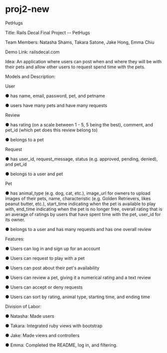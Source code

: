 # proj2-new
PetHugs

Title:​ Rails Decal Final Project -- PetHugs

Team Members:​ Natasha Shams, Takara Satone, Jake Hong, Emma Chiu

Demo Link:​ railsdecal.com

Idea: ​An application where users can post when and where they will be with their pets and allow other users to request spend time with the pets.

Models and Description:

User

● has name, email, password, pet, and petname

● users have many pets and have many requests


Review

● has rating (on a scale between 1 - 5, 5 being the best), comment, and pet_id (which pet does this review belong to)

● belongs to a pet

Request

● has user_id, request_message, status (e.g. approved, pending, denied), and pet_id

● belongs to a user and pet

Pet

● has animal_type (e.g. dog, cat, etc.), image_url for owners to upload images of their pets, name, characteristic (e.g. Golden Retrievers, likes peanut butter, etc.), start_time indicating when the pet is available to play with, end_time indicating when the pet is no longer free, overall rating that is an average of ratings by users that have spent time with the pet, user_id for its owner. 

● belongs to a user and has many requests and has one overall review

Features:

● Users can log in and sign up for an account

● Users can request to play with a pet

● Users can post about their pet's availability

● Users can review a pet, giving it a numerical rating and a text review

● Users can accept or deny requests

● Users can sort by rating, animal type, starting time, and ending time

Division of Labor:

● Natasha: Made users

● Takara: Integrated ruby views with bootstrap

● Jake: Made views and controllers

● Emma: Completed the README, log in, and filtering.